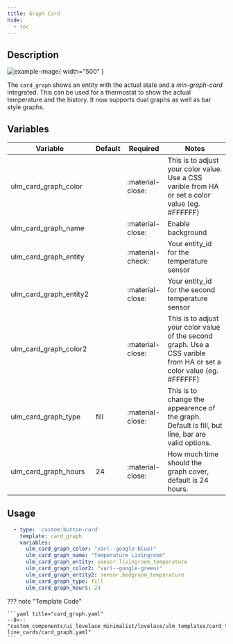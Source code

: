 ```yaml
---
title: Graph Card
hide:
  - toc
---
```

<!-- markdownlint-disable MD046 -->

## Description

![example-image](../../assets/img/ulm_cards/card_graph.png){ width="500" }

The `card_graph` shows an entity with the actual state and a *min-graph-card* integrated. This can be used for a thermostat to show the actual temperature and the history. It now supports dual graphs as well as bar style graphs.

## Variables

| Variable | Default | Required         | Notes             |
|----------|---------|------------------|-------------------|
| ulm_card_graph_color     |         | :material-close: | This is to adjust your color value. Use a CSS varible from HA or set a color value (eg. #FFFFFF) |
| ulm_card_graph_name      |         | :material-close: | Enable background |
| ulm_card_graph_entity      |         | :material-check: | Your entity_id for the temperature sensor |
| ulm_card_graph_entity2      |         | :material-close: | Your entity_id for the second temperature sensor |
| ulm_card_graph_color2      |         | :material-close: | This is to adjust your color value of the second graph. Use a CSS varible from HA or set a color value (eg. #FFFFFF) |
| ulm_card_graph_type      | fill | :material-close: | This is to change the appearence of the graph. Default is fill, but line, bar are valid options. |
| ulm_card_graph_hours      |  24 | :material-close: | How much time should the graph cover, default is 24 hours. |

## Usage

```yaml
  - type: 'custom:button-card'
    template: card_graph
    variables:
      ulm_card_graph_color: "var(--google-blue)"
      ulm_card_graph_name: "Temperature Livingroom"
      ulm_card_graph_entity: sensor.livingroom_temperature
      ulm_card_graph_color2: "var(--google-green)"
      ulm_card_graph_entity2: sensor.bedgroom_temperature
      ulm_card_graph_type: fill
      ulm_card_graph_hours: 24
```

??? note "Template Code"

    ```yaml title="card_graph.yaml"
    --8<-- "custom_components/ui_lovelace_minimalist/lovelace/ulm_templates/card_templates/2-line_cards/card_graph.yaml"
    ```
